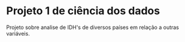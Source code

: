 # Projeto 1 de ciência dos dados
Projeto sobre analise de IDH's de diversos países em relação a outras variáveis.
